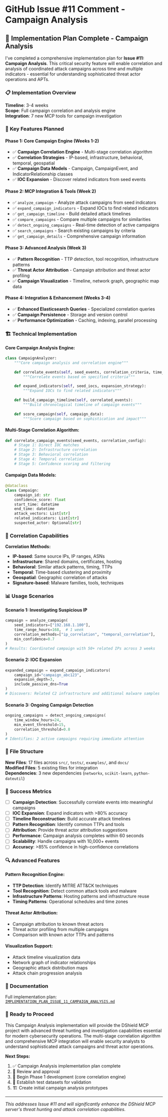 # GitHub Issue #11 Comment - Campaign Analysis

## 🎯 Implementation Plan Complete - Campaign Analysis

I've completed a comprehensive implementation plan for **Issue #11: Campaign Analysis**. This critical security feature will enable correlation and analysis of coordinated attack campaigns across time and multiple indicators - essential for understanding sophisticated threat actor operations and APTs.

### 📋 **Implementation Overview**

**Timeline**: 3-4 weeks  
**Scope**: Full campaign correlation and analysis engine  
**Integration**: 7 new MCP tools for campaign investigation  

### 🎯 **Key Features Planned**

#### Phase 1: Core Campaign Engine (Weeks 1-2)
- ✅ **Campaign Correlation Engine** - Multi-stage correlation algorithm
- ✅ **Correlation Strategies** - IP-based, infrastructure, behavioral, temporal, geospatial
- ✅ **Campaign Data Models** - Campaign, CampaignEvent, and IndicatorRelationship classes
- ✅ **IOC Expansion** - Discover related indicators from seed events

#### Phase 2: MCP Integration & Tools (Week 2)
- ✅ `analyze_campaign` - Analyze attack campaigns from seed indicators
- ✅ `expand_campaign_indicators` - Expand IOCs to find related indicators  
- ✅ `get_campaign_timeline` - Build detailed attack timelines
- ✅ `compare_campaigns` - Compare multiple campaigns for similarities
- ✅ `detect_ongoing_campaigns` - Real-time detection of active campaigns
- ✅ `search_campaigns` - Search existing campaigns by criteria
- ✅ `get_campaign_details` - Comprehensive campaign information

#### Phase 3: Advanced Analysis (Week 3)
- ✅ **Pattern Recognition** - TTP detection, tool recognition, infrastructure patterns
- ✅ **Threat Actor Attribution** - Campaign attribution and threat actor profiling
- ✅ **Campaign Visualization** - Timeline, network graph, geographic map data

#### Phase 4: Integration & Enhancement (Weeks 3-4)
- ✅ **Enhanced Elasticsearch Queries** - Specialized correlation queries
- ✅ **Campaign Persistence** - Storage and version control
- ✅ **Performance Optimization** - Caching, indexing, parallel processing

### 🏗️ **Technical Implementation**

#### Core Campaign Analysis Engine:
```python
class CampaignAnalyzer:
    """Core campaign analysis and correlation engine"""
    
    def correlate_events(self, seed_events, correlation_criteria, time_window):
        """Correlate events based on specified criteria"""
        
    def expand_indicators(self, seed_iocs, expansion_strategy):
        """Expand IOCs to find related indicators"""
        
    def build_campaign_timeline(self, correlated_events):
        """Build chronological timeline of campaign events"""
        
    def score_campaign(self, campaign_data):
        """Score campaign based on sophistication and impact"""
```

#### Multi-Stage Correlation Algorithm:
```python
def correlate_campaign_events(seed_events, correlation_config):
    # Stage 1: Direct IOC matches
    # Stage 2: Infrastructure correlation  
    # Stage 3: Behavioral correlation
    # Stage 4: Temporal correlation
    # Stage 5: Confidence scoring and filtering
```

#### Campaign Data Models:
```python
@dataclass
class Campaign:
    campaign_id: str
    confidence_score: float
    start_time: datetime
    end_time: datetime
    attack_vectors: List[str]
    related_indicators: List[str]
    suspected_actor: Optional[str]
```

### 🎯 **Correlation Capabilities**

**Correlation Methods:**
- **IP-based**: Same source IPs, IP ranges, ASNs
- **Infrastructure**: Shared domains, certificates, hosting
- **Behavioral**: Similar attack patterns, timing, TTPs
- **Temporal**: Time-based clustering and proximity
- **Geospatial**: Geographic correlation of attacks
- **Signature-based**: Malware families, tools, techniques

### 📊 **Usage Scenarios**

#### Scenario 1: Investigating Suspicious IP
```python
campaign = analyze_campaign(
    seed_indicators=["192.168.1.100"],
    time_range_hours=168,  # 1 week
    correlation_methods=["ip_correlation", "temporal_correlation"],
    min_confidence=0.7
)
# Results: Coordinated campaign with 50+ related IPs across 3 weeks
```

#### Scenario 2: IOC Expansion
```python
expanded_campaign = expand_campaign_indicators(
    campaign_id="campaign_abc123",
    expansion_depth=3,
    include_passive_dns=True
)
# Discovers: Related C2 infrastructure and additional malware samples
```

#### Scenario 3: Ongoing Campaign Detection
```python
ongoing_campaigns = detect_ongoing_campaigns(
    time_window_hours=24,
    min_event_threshold=15,
    correlation_threshold=0.8
)
# Identifies: 2 active campaigns requiring immediate attention
```

### 📁 **File Structure**
**New Files**: 17 files across `src/`, `tests/`, `examples/`, and `docs/`  
**Modified Files**: 5 existing files for integration  
**Dependencies**: 3 new dependencies (`networkx`, `scikit-learn`, `python-dateutil`)

### 🎯 **Success Metrics**
- [ ] **Campaign Detection**: Successfully correlate events into meaningful campaigns
- [ ] **IOC Expansion**: Expand indicators with >80% accuracy
- [ ] **Timeline Reconstruction**: Build accurate attack timelines
- [ ] **Pattern Recognition**: Identify common TTPs and tools
- [ ] **Attribution**: Provide threat actor attribution suggestions
- [ ] **Performance**: Campaign analysis completes within 60 seconds
- [ ] **Scalability**: Handle campaigns with 10,000+ events
- [ ] **Accuracy**: >85% confidence in high-confidence correlations

### 🔍 **Advanced Features**

#### Pattern Recognition Engine:
- **TTP Detection**: Identify MITRE ATT&CK techniques
- **Tool Recognition**: Detect common attack tools and malware
- **Infrastructure Patterns**: Hosting patterns and infrastructure reuse
- **Timing Patterns**: Operational schedules and time zones

#### Threat Actor Attribution:
- Campaign attribution to known threat actors
- Threat actor profiling from multiple campaigns
- Comparison with known actor TTPs and patterns

#### Visualization Support:
- Attack timeline visualization data
- Network graph of indicator relationships
- Geographic attack distribution maps
- Attack chain progression analysis

### 🔗 **Documentation**
Full implementation plan: [`IMPLEMENTATION_PLAN_ISSUE_11_CAMPAIGN_ANALYSIS.md`](IMPLEMENTATION_PLAN_ISSUE_11_CAMPAIGN_ANALYSIS.md)

### 🚀 **Ready to Proceed**
This Campaign Analysis implementation will provide the DShield MCP project with advanced threat hunting and investigation capabilities essential for modern cybersecurity operations. The multi-stage correlation algorithm and comprehensive MCP integration will enable security analysts to understand sophisticated attack campaigns and threat actor operations.

**Next Steps:**
1. ✅ Campaign Analysis implementation plan complete
2. 🔄 Review and approval  
3. 🎯 Begin Phase 1 development (core correlation engine)
4. 🧪 Establish test datasets for validation
5. 🏗️ Create initial campaign analysis prototypes

---
*This addresses Issue #11 and will significantly enhance the DShield MCP server's threat hunting and attack correlation capabilities.*